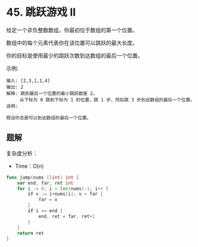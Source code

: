 # 45. 跳跃游戏 II

给定一个非负整数数组，你最初位于数组的第一个位置。

数组中的每个元素代表你在该位置可以跳跃的最大长度。

你的目标是使用最少的跳跃次数到达数组的最后一个位置。

示例:

```
输入: [2,3,1,1,4]
输出: 2
解释: 跳到最后一个位置的最小跳跃数是 2。
     从下标为 0 跳到下标为 1 的位置，跳 1 步，然后跳 3 步到达数组的最后一个位置。
说明:

假设你总是可以到达数组的最后一个位置。
```

## 题解
复杂度分析：
- Time：O(n)

```go
func jump(nums []int) int {
    var end, far, ret int
    for i := 0; i < len(nums)-1; i++ {
        if v := i+nums[i]; v > far {
            far = v
        }
        if i == end {
            end, ret = far, ret+1
        }
    }
    return ret
}
```
